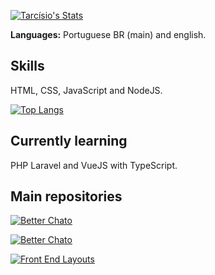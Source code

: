 [![Tarcísio's Stats](https://github-readme-stats.vercel.app/api?username=moccot&theme=dark)](https://github.com/anuraghazra/github-readme-stats)

**Languages:** Portuguese BR (main) and english.

## Skills
HTML, CSS, JavaScript  and NodeJS.

[![Top Langs](https://github-readme-stats.vercel.app/api/top-langs/?username=moccot&layout=compact&langs_count=10&hide=shell,blade&theme=dark)](https://github.com/anuraghazra/github-readme-stats)

## Currently learning
PHP Laravel and VueJS with TypeScript.

## Main repositories
[![Better Chato](https://github-readme-stats.vercel.app/api/pin/?username=moccot&repo=bloccatus&theme=dark)](https://github.com/moccot/bloccatus)

[![Better Chato](https://github-readme-stats.vercel.app/api/pin/?username=moccot&repo=better-chato&theme=dark)](https://github.com/moccot/better-chato)

[![Front End Layouts](https://github-readme-stats.vercel.app/api/pin/?username=moccot&repo=front-end-layouts&theme=dark)](https://github.com/moccot/front-end-layouts)
